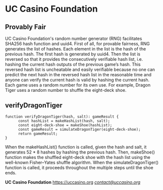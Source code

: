# UC Casino Foundation

## Provably Fair ##

UC Casino Foundation's random number generator (RNG) facilitates SHA256 hash function and uuid4. First of all, for provable fairness, RNG generates the list of hashes. Each element in the list is the hash of the previous hash. The first hash is generated by uuid4. Then the list is reversed so that it provides the consecutively verifiable hash list, i.e. hashing the current hash outputs of the previous game’s hash. This reversed hash list is uncheatable and easily verifiable because no one can predict the next hash in the reversed hash list in the reasonable time and anyone can verify the current hash is valid by hashing the current hash. Each game uses a random number for its own use. For example, Dragon Tiger uses a random number to shuffle the eight-deck shoe.


## verifyDragonTiger

```
function verifyDragonTiger(hash, salt): gameResult {
      const hashList = makeHashList(hash, salt);
      const eight-deck-shoe = makeShoe(hashList);
      const gameResult = simulateDragonTiger(eight-deck-shoe);
      return gameResult;
}
```

When the makeHashList() function is called, given the hash and salt, it generates 52 * 8 hashes by hashing the previous hash. Then, makeShoe() function makes the shuffled eight-deck shoe with the hash list using the well-known Fisher–Yates shuffle algorithm. When the simulateDragonTiger() function is called, it proceeds throughout the multiple steps until the shoe ends.

**UC Casino Foundation**
https://uccasino.org
*contact@uccasino.org*

